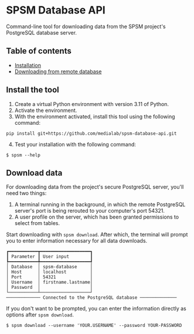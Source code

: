 # SPSM Database API

Command-line tool for downloading data from the SPSM project's PostgreSQL database server.

## Table of contents

- [Installation](#install-the-tool)
- [Downloading from remote database](#download-data)

## Install the tool

1. Create a virtual Python environment with version 3.11 of Python.
2. Activate the environment.
3. With the environment activated, install this tool using the following command:

```shell
pip install git+https://github.com/medialab/spsm-database-api.git
```

4. Test your installation with the following command:

```console
$ spsm --help
```

## Download data

For downloading data from the project's secure PostgreSQL server, you'll need two things:

1. A terminal running in the background, in which the remote PostgreSQL server's port is being rerouted to your computer's port 54321.
2. A user profile on the server, which has been granted permissions to select from tables.

Start downloading with `spsm download`. After which, the terminal will prompt you to enter information necessary for all data downloads.

```
┏━━━━━━━━━━━┳━━━━━━━━━━━━━━━━━━━┓
┃ Parameter ┃ User input        ┃
┡━━━━━━━━━━━╇━━━━━━━━━━━━━━━━━━━┩
│ Database  │ spsm-database     │
│ Host      │ localhost         │
│ Port      │ 54321             │
│ Username  │ firstname.lastname│
│ Password  │                   │
└───────────┴───────────────────┘
───────────── Connected to the PostgreSQL database ──────────────
```

If you don't want to be prompted, you can enter the information directly as options after `spsm download`.

```
$ spsm download --username 'YOUR.USERNAME' --password YOUR-PASSWORD
```
